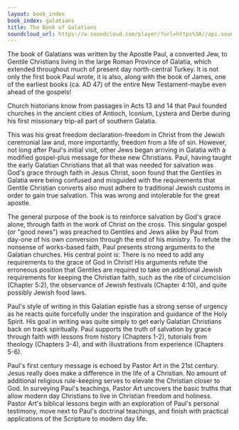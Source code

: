```yaml
---
layout: book_index
book_index: galatians
title: The Book of Galatians
soundcloud_url: https://w.soundcloud.com/player/?url=https%3A//api.soundcloud.com/playlists/185704209%3Fsecret_token%3Ds-lXk8C
---
```


The book of Galatians was written by the Apostle Paul, a converted Jew, to Gentile Christians living in the large Roman Province of Galatia, which extended throughout much of present day north-central Turkey. It is not only the first book Paul wrote, it is also, along with the book of James, one of the earliest books (ca. AD 47) of the entire New Testament-maybe even ahead of the gospels!

Church historians know from passages in Acts 13 and 14 that Paul founded churches in the ancient cities of Antioch, Iconium, Lystera and Derbe during his first missionary trip-all part of southern Galatia.

This was his great freedom declaration-freedom in Christ from the Jewish ceremonial law and, more importantly, freedom from a life of sin. However, not long after Paul's initial visit, other Jews began arriving in Galatia with a modified gospel-plus message for these new Christians. Paul, having taught the early Galatian Christians that all that was needed for salvation was God's grace through faith in Jesus Christ, soon found that the Gentiles in Galatia were being confused and misguided with the requirements that Gentile Christian converts also must adhere to traditional Jewish customs in order to gain true salvation. This was wrong and intolerable for the great apostle.

The general purpose of the book is to reinforce salvation by God's grace alone, through faith in the work of Christ on the cross. This singular gospel (or "good news") was preached to Gentiles and Jews alike by Paul from day-one of his own conversion through the end of his ministry. To refute the nonsense of works-based faith, Paul presents strong arguments to the Galatian churches. His central point is: There is no need to add any requirements to the grace of God in Christ! His arguments refute the erroneous position that Gentiles are required to take on additional Jewish requirements for keeping the Christian faith, such as the rite of circumcision (Chapter 5:2), the observance of Jewish festivals (Chapter 4:10), and quite possibly Jewish food laws.

Paul's style of writing in this Galatian epistle has a strong sense of urgency as he reacts quite forcefully under the inspiration and guidance of the Holy Spirit. His goal in writing was quite simply to get early Galatian Christians back on track spiritually. Paul supports the truth of salvation by grace through faith with lessons from history (Chapters 1-2), tutorials from theology (Chapters 3-4), and with illustrations from experience (Chapters 5-6).

Paul's first century message is echoed by Pastor Art in the 21st century. Jesus really does make a difference in the life of a Christian. No amount of additional religious rule-keeping serves to elevate the Christian closer to God. In surveying Paul's teachings, Pastor Art uncovers the basic truths that allow modern day Christians to live in Christian freedom and holiness. Pastor Art's biblical lessons begin with an exploration of Paul's personal testimony, move next to Paul's doctrinal teachings, and finish with practical applications of the Scripture to modern day life.
